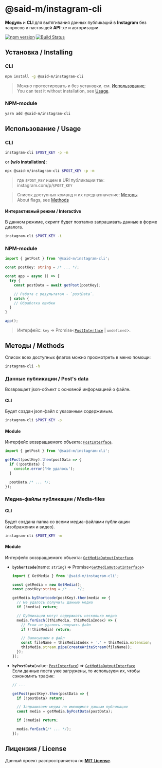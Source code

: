 # @said-m/**instagram-cli**

**Модуль** и **CLI** для вытягивания данных публикаций в **Instagram** без запросов к настоящей **API**-хе и авторизации.

[![npm version](https://badge.fury.io/js/%40said-m%2Finstagram-cli.svg)](https://badge.fury.io/js/%40said-m%2Finstagram-cli)
[![Build Status](https://travis-ci.com/said-m/instagram-cli.svg?branch=master)](https://travis-ci.com/said-m/instagram-cli)

## Установка / Installing

### CLI

```bash
npm install -g @said-m/instagram-cli
```

> Можно протестировать и без установки, см. [Использование](#Использование--Usage); \
> You can test it without installation, see [Usage](#Использование--Usage).

### NPM-module

```bash
yarn add @said-m/instagram-cli
```

## Использование / Usage

### CLI

```bash
instagram-cli $POST_KEY -p -m
```
or **(w/o installation)**:
```bash
npx @said-m/instagram-cli $POST_KEY -p -m
```

> где `$POST_KEY` ищем в URI публикации так: instagram.com/p/`$POST_KEY`

> Список доступных команд и их предназначение: [Методы](#Методы--Methods) \
> About flags, see [Methods](#Методы--Methods)

#### Интерактивный режим / Interactive

В данном режиме, скрипт будет поэтапно запрашивать данные в форме диалога.

```bash
instagram-cli $POST_KEY -i
```

### NPM-module

```ts
import { getPost } from '@said-m/instagram-cli';

const postKey: string = /* ... */;

const app = async () => {
  try {
    const postData = await getPost(postKey);

    // Работа с результатом - `postData`.
  } catch {
    // Обработка ошибки
  }
}

app();
```

> Интерфейс: `key` => Promise<[`PostInterface`] | `undefined`>.

## Методы / Methods

Список всех доступных флагов можно просмотреть в меню помощи:
```bash
instagram-cli -h
```

### Данные публикации / Post's data

Возвращает json-объект с основной информацией о файле.

#### CLI

Будет создан json-файл с указанным содержимым.

```bash
instagram-cli $POST_KEY -p
```

#### Module

Интерфейс возвращаемого объекта: [`PostInterface`].

```ts
import { getPost } from '@said-m/instagram-cli';

getPost(postKey).then(postData => {
  if (!postData) {
    console.error('Не удалось');
  }

  postData./* ... */;
});
```

### Медиа-файлы публикации / Media-files

#### CLI

Будет создана папка со всеми медиа-файлами публикации (изображения и видео).

```bash
instagram-cli $POST_KEY -m
```

#### Module

Интерфейс возвращаемого объекта: [`GetMediaOutputInterface`].

* **`byShortcode`**(name: `string`) => Promise<[`GetMediaOutputInterface`]>
  ```ts
  import { GetMedia } from '@said-m/instagram-cli';

  const getMedia = new GetMedia();
  const postKey:string = /* ... */;

  getMedia.byShortcode(postKey).then(media => {
    // Не удалось получить данные медиа
    if (!media) return;

    // Публикации могут содержиать несколько медиа
    media.forEach((thisMedia, thisMediaIndex) => {
      // Если не удалось получить файл
      if (!thisMedia) return;

      // Записываем в файл
      const fileName = thisMediaIndex + '.' + thisMedia.extension;
      thisMedia.stream.pipe(createWriteStream(fileName));
    });
  });
  ```
* **`byPostData`**(value: [`PostInterface`]) => [`GetMediaOutputInterface`] \
  Если данные поста уже загружены, то используем их, чтобы сэкономить трафик:
  ```ts
  // ...

  getPost(postKey).then(postData => {
    if (!postData) return;

    // Запрашиваем медиа по имеющимся данным публикации
    const media = getMedia.byPostData(postData);

    if (!media) return;

    media.forEach(/* ... */);
  });
  ```

## Лицензия / License

Данный проект распространяется по [**MIT License**](LICENSE).


[`PostInterface`]: src/lib/utils/interfaces/post.ts
[`GetMediaOutputInterface`]: src/lib/methods/utils/interfaces/get-media.ts
